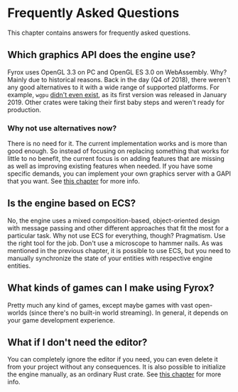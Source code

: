 # Frequently Asked Questions

This chapter contains answers for frequently asked questions.

## Which graphics API does the engine use?

Fyrox uses OpenGL 3.3 on PC and OpenGL ES 3.0 on WebAssembly. Why? Mainly due to historical reasons. Back in the day 
(Q4 of 2018), there weren't any good alternatives to it with a wide range of supported platforms. For example, `wgpu` 
[didn't even exist](https://crates.io/crates/wgpu/0.1.0), as its first version was released in January 2019. Other crates were taking their first baby steps and weren't ready for production.

### Why not use alternatives now?

There is no need for it. The current implementation works and is more than good enough. So instead of focusing on 
replacing something that works for little to no benefit, the current focus is on adding features that are missing as 
well as improving existing features when needed. If you have some specific demands, you can implement your own graphics
server with a GAPI that you want. See [this chapter](../rendering/server.md) for more info.

## Is the engine based on ECS?

No, the engine uses a mixed composition-based, object-oriented design with message passing and other different approaches 
that fit the most for a particular task. Why not use ECS for everything, though? Pragmatism. Use the right tool for the job. 
Don't use a microscope to hammer nails. As was mentioned in the previous chapter, it is possible to use ECS, but you need
to manually synchronize the state of your entities with respective engine entities.

## What kinds of games can I make using Fyrox?

Pretty much any kind of games, except maybe games with vast open-worlds (since there's no built-in world streaming).
In general, it depends on your game development experience.

## What if I don't need the editor?

You can completely ignore the editor if you need, you can even delete it from your project without any consequences.
It is also possible to initialize the engine manually, as an ordinary Rust crate. See 
[this chapter](../engine/manual_initialization.md) for more info.